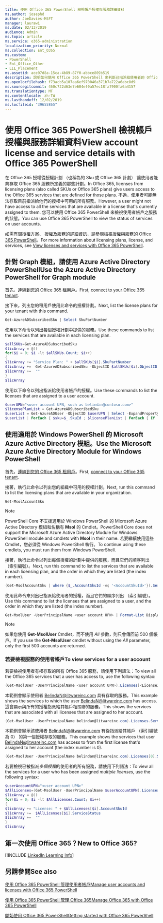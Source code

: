 ```yaml
---
title: 使用 Office 365 PowerShell 檢視帳戶授權與服務詳細資料
ms.author: josephd
author: JoeDavies-MSFT
manager: laurawi
ms.date: 02/13/2019
audience: Admin
ms.topic: article
ms.service: o365-administration
localization_priority: Normal
ms.collection: Ent_O365
ms.custom:
- PowerShell
- Ent_Office_Other
- LIL_Placement
ms.assetid: ace07d8a-15ca-4b89-87f0-abbce809b519
description: 說明如何使用 Office 365 PowerShell 來判斷已指派給使用者的 Office 365 服務。
ms.openlocfilehash: f73acb5a107aa6ef970046a371b7a722a6abc8d9
ms.sourcegitcommit: 460c722d63e7e604ef0a57ec18fa7900fa6a4157
ms.translationtype: MT
ms.contentlocale: zh-TW
ms.lasthandoff: 12/02/2019
ms.locfileid: "39655865"
---
```

# <a name="view-account-license-and-service-details-with-office-365-powershell"></a><span data-ttu-id="3b331-103">使用 Office 365 PowerShell 檢視帳戶授權與服務詳細資料</span><span class="sxs-lookup"><span data-stu-id="3b331-103">View account license and service details with Office 365 PowerShell</span></span>

<span data-ttu-id="3b331-104">在 Office 365 授權從授權計劃 （也稱為的 Sku 或 Office 365 計劃） 讓使用者能夠存取 Office 365 服務所定義的那些計劃。</span><span class="sxs-lookup"><span data-stu-id="3b331-104">In Office 365, licenses from licensing plans (also called SKUs or Office 365 plans) give users access to the Office 365 services that are defined for those plans.</span></span> <span data-ttu-id="3b331-105">不過，使用者可能無法存取目前指派給他們的授權中可用的所有服務。</span><span class="sxs-lookup"><span data-stu-id="3b331-105">However, a user might not have access to all the services that are available in a license that's currently assigned to them.</span></span> <span data-ttu-id="3b331-106">您可以使用 Office 365 PowerShell 來檢視使用者帳戶之服務的狀態。</span><span class="sxs-lookup"><span data-stu-id="3b331-106">You can use Office 365 PowerShell to view the status of services on user accounts.</span></span> 

<span data-ttu-id="3b331-107">如需有關授權方案、 授權及服務的詳細資訊，請參閱[檢視授權與服務的 Office 365 PowerShell](view-licenses-and-services-with-office-365-powershell.md)。</span><span class="sxs-lookup"><span data-stu-id="3b331-107">For more information about licensing plans, license, and services, see [View licenses and services with Office 365 PowerShell](view-licenses-and-services-with-office-365-powershell.md).</span></span>

## <a name="use-the-azure-active-directory-powershell-for-graph-module"></a><span data-ttu-id="3b331-108">針對 Graph 模組，請使用 Azure Active Directory PowerShell</span><span class="sxs-lookup"><span data-stu-id="3b331-108">Use the Azure Active Directory PowerShell for Graph module</span></span>

<span data-ttu-id="3b331-109">首先，[連線到您的 Office 365 租用戶](connect-to-office-365-powershell.md#connect-with-the-azure-active-directory-powershell-for-graph-module)。</span><span class="sxs-lookup"><span data-stu-id="3b331-109">First, [connect to your Office 365 tenant](connect-to-office-365-powershell.md#connect-with-the-azure-active-directory-powershell-for-graph-module).</span></span>
  
<span data-ttu-id="3b331-110">接下來，列出您的租用戶使用此命令的授權計劃。</span><span class="sxs-lookup"><span data-stu-id="3b331-110">Next, list the license plans for your tenant with this command.</span></span>

```powershell
Get-AzureADSubscribedSku | Select SkuPartNumber
```

<span data-ttu-id="3b331-111">使用以下命令以列出每個授權計劃中提供的服務。</span><span class="sxs-lookup"><span data-stu-id="3b331-111">Use these commands to list the services that are available in each licensing plan.</span></span>

```powershell
$allSKUs=Get-AzureADSubscribedSku
$licArray = @()
for($i = 0; $i -lt $allSKUs.Count; $i++)
{
$licArray += "Service Plan: " + $allSKUs[$i].SkuPartNumber
$licArray +=  Get-AzureADSubscribedSku -ObjectID $allSKUs[$i].ObjectID | Select -ExpandProperty ServicePlans
$licArray +=  ""
}
$licArray
```

<span data-ttu-id="3b331-112">使用以下命令以列出指派給使用者帳戶的授權。</span><span class="sxs-lookup"><span data-stu-id="3b331-112">Use these commands to list the licenses that are assigned to a user account.</span></span>

```powershell
$userUPN="<user account UPN, such as belindan@contoso.com>"
$licensePlanList = Get-AzureADSubscribedSku
$userList = Get-AzureADUser -ObjectID $userUPN | Select -ExpandProperty AssignedLicenses | Select SkuID 
$userList | ForEach { $sku=$_.SkuId ; $licensePlanList | ForEach { If ( $sku -eq $_.ObjectId.substring($_.ObjectId.length - 36, 36) ) { Write-Host $_.SkuPartNumber } } }
```

## <a name="use-the-microsoft-azure-active-directory-module-for-windows-powershell"></a><span data-ttu-id="3b331-113">使用適用於 Windows PowerShell 的 Microsoft Azure Active Directory 模組。</span><span class="sxs-lookup"><span data-stu-id="3b331-113">Use the Microsoft Azure Active Directory Module for Windows PowerShell</span></span>

<span data-ttu-id="3b331-114">首先，[連線到您的 Office 365 租用戶](connect-to-office-365-powershell.md#connect-with-the-microsoft-azure-active-directory-module-for-windows-powershell)。</span><span class="sxs-lookup"><span data-stu-id="3b331-114">First, [connect to your Office 365 tenant](connect-to-office-365-powershell.md#connect-with-the-microsoft-azure-active-directory-module-for-windows-powershell).</span></span>

<span data-ttu-id="3b331-115">接著，執行此命令以列出您的組織中可用的授權計劃。</span><span class="sxs-lookup"><span data-stu-id="3b331-115">Next, run this command to list the licensing plans that are available in your organization.</span></span> 

```powershell
Get-MsolAccountSku
```
>[!Note]
><span data-ttu-id="3b331-116">PowerShell Core 不支援適用於 Windows PowerShell 的 Microsoft Azure Active Directory 模組和名稱有 **Msol** 的 Cmdlet。</span><span class="sxs-lookup"><span data-stu-id="3b331-116">PowerShell Core does not support the Microsoft Azure Active Directory Module for Windows PowerShell module and cmdlets with **Msol** in their name.</span></span> <span data-ttu-id="3b331-117">若要繼續使用這些 Cmdlet，您必須從 Windows PowerShell 執行。</span><span class="sxs-lookup"><span data-stu-id="3b331-117">To continue using these cmdlets, you must run them from Windows PowerShell.</span></span>
>

<span data-ttu-id="3b331-118">接著，執行此命令以列出每個授權的計劃中提供的服務，而且它們的順序列出 （索引編號）。</span><span class="sxs-lookup"><span data-stu-id="3b331-118">Next, run this command to list the services that are available in each licensing plan, and the order in which they are listed (the index number).</span></span>

```powershell
(Get-MsolAccountSku | where {$_.AccountSkuId -eq '<AccountSkuId>'}).ServiceStatus
```
  
<span data-ttu-id="3b331-119">使用此命令來列出已指派給使用者的授權，而且它們的順序列出 （索引編號）。</span><span class="sxs-lookup"><span data-stu-id="3b331-119">Use this command to list the licenses that are assigned to a user, and the order in which they are listed (the index number).</span></span>

```powershell
Get-MsolUser -UserPrincipalName <user account UPN> | Format-List DisplayName,Licenses
```

>[!Note]
><span data-ttu-id="3b331-120">如果您使用 **Get-MsolUser** Cmdlet，而不使用 _All_ 參數，則只會傳回前 500 個帳戶。</span><span class="sxs-lookup"><span data-stu-id="3b331-120">If you use the **Get-MsolUser** cmdlet without using the _All_ parameter, only the first 500 accounts are returned.</span></span>
>
   

### <a name="to-view-services-for-a-user-account"></a><span data-ttu-id="3b331-121">若要檢視服務的使用者帳戶</span><span class="sxs-lookup"><span data-stu-id="3b331-121">To view services for a user account</span></span>

<span data-ttu-id="3b331-122">若要檢視使用者有權存取的所有 Office 365 服務，請使用下列語法：</span><span class="sxs-lookup"><span data-stu-id="3b331-122">To view all the Office 365 services that a user has access to, use the following syntax:</span></span>
  
```powershell
(Get-MsolUser -UserPrincipalName <user account UPN>).Licenses[<LicenseIndexNumber>].ServiceStatus
```

<span data-ttu-id="3b331-123">本範例會顯示使用者 BelindaN@litwareinc.com 具有存取的服務。</span><span class="sxs-lookup"><span data-stu-id="3b331-123">This example shows the services to which the user BelindaN@litwareinc.com has access.</span></span> <span data-ttu-id="3b331-124">這會顯示與所有的授權指派給其帳戶相關聯的服務。</span><span class="sxs-lookup"><span data-stu-id="3b331-124">This shows the services that are associated with all licenses that are assigned to her account.</span></span>
  
```powershell
(Get-MsolUser -UserPrincipalName belindan@litwareinc.com).Licenses.ServiceStatus
```

<span data-ttu-id="3b331-125">本範例會顯示該使用者 BelindaN@litwareinc.com 有從指派給其帳戶 （索引編號為 0） 的第一個授權存取的服務。</span><span class="sxs-lookup"><span data-stu-id="3b331-125">This example shows the services that user BelindaN@litwareinc.com has access to from the first license that's assigned to her account (the index number is 0).</span></span>
  
```powershell
(Get-MsolUser -UserPrincipalName belindan@litwareinc.com).Licenses[0].ServiceStatus
```

<span data-ttu-id="3b331-126">若要檢視已被指派*多個授權*的使用者的所有服務，請使用下列語法：</span><span class="sxs-lookup"><span data-stu-id="3b331-126">To view all the services for a user who has been assigned *multiple licenses*, use the following syntax:</span></span>

```powershell
$userAccountUPN="<user account UPN>"
$AllLicenses=(Get-MsolUser -UserPrincipalName $userAccountUPN).Licenses
$licArray = @()
for($i = 0; $i -lt $AllLicenses.Count; $i++)
{
$licArray += "License: " + $AllLicenses[$i].AccountSkuId
$licArray +=  $AllLicenses[$i].ServiceStatus
$licArray +=  ""
}
$licArray
```

  
## <a name="new-to-office-365"></a><span data-ttu-id="3b331-127">第一次使用 Office 365？</span><span class="sxs-lookup"><span data-stu-id="3b331-127">New to Office 365?</span></span>

[!INCLUDE [LinkedIn Learning Info](../common/office/linkedin-learning-info.md)]

## <a name="see-also"></a><span data-ttu-id="3b331-128">另請參閱</span><span class="sxs-lookup"><span data-stu-id="3b331-128">See also</span></span>

[<span data-ttu-id="3b331-129">使用 Office 365 PowerShell 管理使用者帳戶</span><span class="sxs-lookup"><span data-stu-id="3b331-129">Manage user accounts and licenses with Office 365 PowerShell</span></span>](manage-user-accounts-and-licenses-with-office-365-powershell.md)
  
[<span data-ttu-id="3b331-130">使用 Office 365 PowerShell 管理 Office 365</span><span class="sxs-lookup"><span data-stu-id="3b331-130">Manage Office 365 with Office 365 PowerShell</span></span>](manage-office-365-with-office-365-powershell.md)
  
[<span data-ttu-id="3b331-131">開始使用 Office 365 PowerShell</span><span class="sxs-lookup"><span data-stu-id="3b331-131">Getting started with Office 365 PowerShell</span></span>](getting-started-with-office-365-powershell.md)
